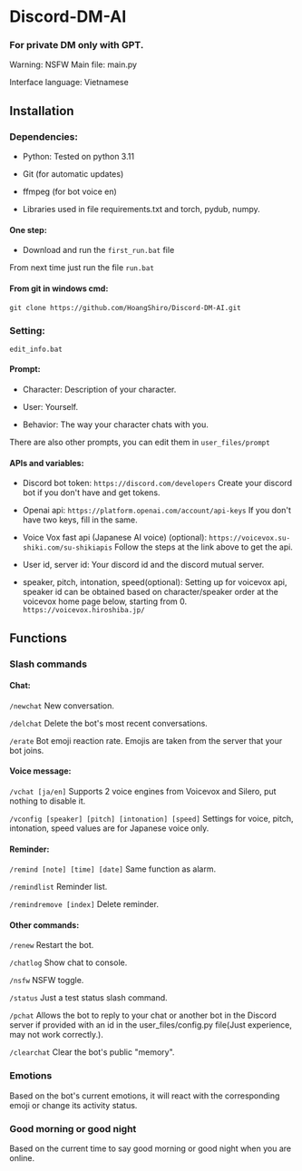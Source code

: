 # Discord-DM-AI
### For private DM only with GPT. 

Warning: NSFW
Main file: main.py

Interface language: Vietnamese

## Installation
### Dependencies: <br>
- Python: Tested on python 3.11
- Git (for automatic updates)
- ffmpeg (for bot voice en)

- Libraries used in file requirements.txt and torch, pydub, numpy.

#### One step:
- Download and run the ```first_run.bat``` file

From next time just run the file ```run.bat```

#### From git in windows cmd:
```
git clone https://github.com/HoangShiro/Discord-DM-AI.git
```

### Setting: <br>
```edit_info.bat```

#### Prompt:
- Character:
Description of your character.

- User:
Yourself.

- Behavior:
The way your character chats with you.

There are also other prompts, you can edit them in ```user_files/prompt```

#### APIs and variables:
- Discord bot token:
```https://discord.com/developers```
Create your discord bot if you don't have and get tokens.

- Openai api:
```https://platform.openai.com/account/api-keys```
If you don't have two keys, fill in the same.

- Voice Vox fast api (Japanese AI voice) (optional):
```https://voicevox.su-shiki.com/su-shikiapis```
Follow the steps at the link above to get the api.

- User id, server id:
Your discord id and the discord mutual server.

- speaker, pitch, intonation, speed(optional):
Setting up for voicevox api, speaker id can be obtained based on character/speaker order at the voicevox home page below, starting from 0.
```https://voicevox.hiroshiba.jp/```

## Functions

### Slash commands <br>

#### Chat:
```/newchat```
New conversation.

```/delchat```
Delete the bot's most recent conversations.

```/erate```
Bot emoji reaction rate. Emojis are taken from the server that your bot joins.

#### Voice message:
```/vchat [ja/en]```
Supports 2 voice engines from Voicevox and Silero, put nothing to disable it.

```/vconfig [speaker] [pitch] [intonation] [speed]```
Settings for voice, pitch, intonation, speed values are for Japanese voice only.

#### Reminder:
```/remind [note] [time] [date]```
Same function as alarm.

```/remindlist```
Reminder list.

```/remindremove [index]```
Delete reminder.

#### Other commands:
```/renew```
Restart the bot.

```/chatlog```
Show chat to console.

```/nsfw```
NSFW toggle.

```/status```
Just a test status slash command.

```/pchat```
Allows the bot to reply to your chat or another bot in the Discord server if provided with an id in the user_files/config.py file(Just experience, may not work correctly.).

```/clearchat```
Clear the bot's public "memory".

### Emotions <br>
Based on the bot's current emotions, it will react with the corresponding emoji or change its activity status.

### Good morning or good night <br>
Based on the current time to say good morning or good night when you are online.